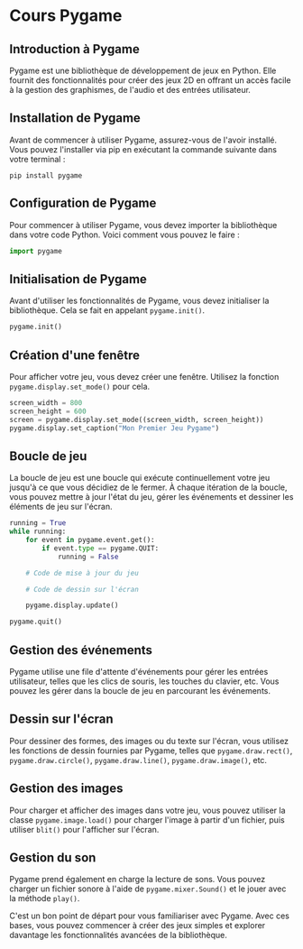 # Cours Pygame

## Introduction à Pygame

Pygame est une bibliothèque de développement de jeux en Python. Elle fournit des fonctionnalités pour créer des jeux 2D en offrant un accès facile à la gestion des graphismes, de l'audio et des entrées utilisateur.

## Installation de Pygame

Avant de commencer à utiliser Pygame, assurez-vous de l'avoir installé. Vous pouvez l'installer via pip en exécutant la commande suivante dans votre terminal :

```
pip install pygame
```

## Configuration de Pygame

Pour commencer à utiliser Pygame, vous devez importer la bibliothèque dans votre code Python. Voici comment vous pouvez le faire :

```python
import pygame
```

## Initialisation de Pygame

Avant d'utiliser les fonctionnalités de Pygame, vous devez initialiser la bibliothèque. Cela se fait en appelant `pygame.init()`.

```python
pygame.init()
```

## Création d'une fenêtre

Pour afficher votre jeu, vous devez créer une fenêtre. Utilisez la fonction `pygame.display.set_mode()` pour cela.

```python
screen_width = 800
screen_height = 600
screen = pygame.display.set_mode((screen_width, screen_height))
pygame.display.set_caption("Mon Premier Jeu Pygame")
```

## Boucle de jeu

La boucle de jeu est une boucle qui exécute continuellement votre jeu jusqu'à ce que vous décidiez de le fermer. À chaque itération de la boucle, vous pouvez mettre à jour l'état du jeu, gérer les événements et dessiner les éléments de jeu sur l'écran.

```python
running = True
while running:
    for event in pygame.event.get():
        if event.type == pygame.QUIT:
            running = False

    # Code de mise à jour du jeu

    # Code de dessin sur l'écran

    pygame.display.update()

pygame.quit()
```

## Gestion des événements

Pygame utilise une file d'attente d'événements pour gérer les entrées utilisateur, telles que les clics de souris, les touches du clavier, etc. Vous pouvez les gérer dans la boucle de jeu en parcourant les événements.

## Dessin sur l'écran

Pour dessiner des formes, des images ou du texte sur l'écran, vous utilisez les fonctions de dessin fournies par Pygame, telles que `pygame.draw.rect()`, `pygame.draw.circle()`, `pygame.draw.line()`, `pygame.draw.image()`, etc.

## Gestion des images

Pour charger et afficher des images dans votre jeu, vous pouvez utiliser la classe `pygame.image.load()` pour charger l'image à partir d'un fichier, puis utiliser `blit()` pour l'afficher sur l'écran.

## Gestion du son

Pygame prend également en charge la lecture de sons. Vous pouvez charger un fichier sonore à l'aide de `pygame.mixer.Sound()` et le jouer avec la méthode `play()`.

C'est un bon point de départ pour vous familiariser avec Pygame. Avec ces bases, vous pouvez commencer à créer des jeux simples et explorer davantage les fonctionnalités avancées de la bibliothèque.


